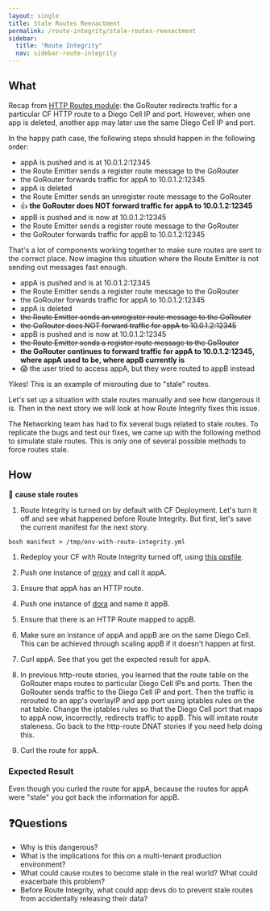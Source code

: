 ```yaml
---
layout: single
title: Stale Routes Reenactment
permalink: /route-integrity/stale-routes-reenactment
sidebar:
  title: "Route Integrity"
  nav: sidebar-route-integrity
---
```


## What
Recap from [HTTP Routes module](/../http-routes/user-workflow): the GoRouter
redirects traffic for a particular CF HTTP route to a Diego Cell IP and port.
However, when one app is deleted, another app may later use the same Diego Cell
IP and port.

In the happy path case, the following steps should happen in the following order:

- appA is pushed and is at 10.0.1.2:12345
- the Route Emitter sends a register route message to the GoRouter
- the GoRouter forwards traffic for appA to 10.0.1.2:12345
- appA is deleted
- the Route Emitter sends an unregister route message to the GoRouter
- 👍 **the GoRouter does NOT forward traffic for appA to 10.0.1.2:12345**
- appB is pushed and is now at 10.0.1.2:12345
- the Route Emitter sends a register route message to the GoRouter
- the GoRouter forwards traffic for appB to 10.0.1.2:12345

That's a lot of components working together to make sure routes are sent to the
correct place. Now imagine this situation where the Route Emitter is not
sending out messages fast enough.

- appA is pushed and is at 10.0.1.2:12345
- the Route Emitter sends a register route message to the GoRouter
- the GoRouter forwards traffic for appA to 10.0.1.2:12345
- appA is deleted
- ~~the Route Emitter sends an unregister route message to the GoRouter~~
- ~~the GoRouter does NOT forward traffic for appA to 10.0.1.2:12345~~
- appB is pushed and is now at 10.0.1.2:12345
- ~~the Route Emitter sends a register route message to the GoRouter~~
- **the GoRouter continues to forward traffic for appA to 10.0.1.2:12345, where appA used to be, where appB currently is**
- 😱 the user tried to access appA, but they were routed to appB instead

Yikes! This is an example of misrouting due to "stale" routes.

Let's set up a situation with stale routes manually and see how dangerous it
is. Then in the next story we will look at how Route Integrity fixes this
issue.

The Networking team has had to fix several bugs related to stale routes. To
replicate the bugs and test our fixes, we came up with the following method to
simulate stale routes. This is only one of several possible methods to force
routes stale.

## How

🤔 **cause stale routes**
1. Route Integrity is turned on by default with CF Deployment. Let's turn it
   off and see what happened before Route Integrity. But first, let's save the
   current manifest for the next story.
 ```
bosh manifest > /tmp/env-with-route-integrity.yml
 ```

1. Redeploy your CF with Route Integrity turned off, using [this opsfile](https://github.com/cloudfoundry/cf-deployment/pull/745).

1. Push one instance of [proxy](https://github.com/cloudfoundry/cf-networking-release/tree/develop/src/example-apps/proxy) and call it appA.

1. Ensure that appA has an HTTP route.

1. Push one instance of [dora](https://github.com/cloudfoundry/cf-acceptance-tests/tree/master/assets/dora) and name it appB.

1. Ensure that there is an HTTP Route mapped to appB.

1. Make sure an instance of appA and appB are on the same Diego Cell. This can be achieved through scaling appB if it doesn't happen at first.

1. Curl appA. See that you get the expected result for appA.

1. In previous http-route stories, you learned that the route table on the GoRouter maps routes to particular Diego Cell IPs and ports. Then the GoRouter sends traffic to the Diego Cell IP and port. Then the traffic is rerouted to an app's overlayIP and app port using iptables rules on the nat table. Change the iptables rules so that the Diego Cell port that maps to appA now, incorrectly, redirects traffic to appB. This will imitate route staleness. Go back to the http-route DNAT stories if you need help doing this.

1. Curl the route for appA.

### Expected Result
Even though you curled the route for appA, because the routes for appA were "stale" you got back the information for appB.

## ❓Questions

* Why is this dangerous?
* What is the implications for this on a multi-tenant production environment?
* What could cause routes to become stale in the real world? What could
  exacerbate this problem?
* Before Route Integrity, what could app devs do to prevent stale routes from
  accidentally releasing their data?
